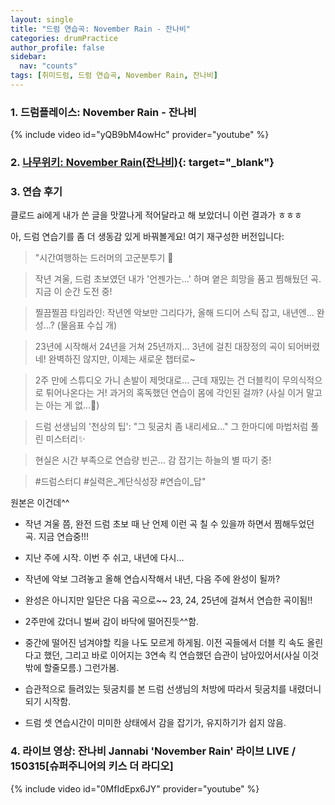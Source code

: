 ```yaml
---
layout: single
title: "드럼 연습곡: November Rain - 잔나비"
categories: drumPractice
author_profile: false
sidebar:
  nav: "counts"
tags: [취미드럼, 드럼 연습곡, November Rain, 잔나비]
---
```


### 1. 드럼플레이스: November Rain - 잔나비

{% include video id="yQB9bM4owHc" provider="youtube" %}


### 2. [나무위키: November Rain(잔나비)](https://namu.wiki/w/November%20Rain(%EC%9E%94%EB%82%98%EB%B9%84)){: target="_blank"}

### 3. 연습 후기

클로드 ai에게 내가 쓴 글을 맛깔나게 적어달라고 해 보았더니 이런 결과가 ㅎㅎㅎ


아, 드럼 연습기를 좀 더 생동감 있게 바꿔볼게요! 여기 재구성한 버전입니다:

>"시간여행하는 드러머의 고군분투기 🥁

>작년 겨울, 드럼 초보였던 내가 '언젠가는...' 하며 옅은 희망을 품고 찜해뒀던 곡. 지금 이 순간 도전 중! 

>찔끔찔끔 타임라인: 작년엔 악보만 그리다가, 올해 드디어 스틱 잡고, 내년엔... 완성...? (물음표 수십 개)

>23년에 시작해서 24년을 거쳐 25년까지... 3년에 걸친 대장정의 곡이 되어버렸네! 완벽하진 않지만, 이제는 새로운 챕터로~

>2주 만에 스튜디오 가니 손발이 제멋대로... 근데 재밌는 건 더블킥이 무의식적으로 튀어나온다는 거! 과거의 혹독했던 연습이 몸에 각인된 걸까? (사실 이거 말고는 아는 게 없...🤫)

>드럼 선생님의 '천상의 팁': "그 뒷굼치 좀 내리세요..." 
>그 한마디에 마법처럼 풀린 미스터리✨

>현실은 시간 부족으로 연습량 빈곤... 감 잡기는 하늘의 별 따기 중! 

>#드럼스터디 #실력은_계단식성장 #연습이_답"


원본은 이건데^^
- 작년 겨울 쯤, 완전 드럼 초보 때 난 언제 이런 곡 칠 수 있을까 하면서 찜해두었던 곡. 지금 연습중!!!
- 지난 주에 시작. 이번 주 쉬고, 내년에 다시...
- 작년에 악보 그려놓고 올해 연습시작해서 내년, 다음 주에 완성이 될까?

- 완성은 아니지만 일단은 다음 곡으로~~ 23, 24, 25년에 걸쳐서 연습한 곡이됨!!
- 2주만에 갔더니 벌써 감이 바닥에 떨어진듯^^함.
- 중간에 떨어진 넘겨야할 킥을 나도 모르게 하게됨. 이전 곡들에서 더블 킥 속도 올린다고 했던, 그리고 바로 이어지는 3연속 킥 연습했던 습관이 남아있어서(사실 이것 밖에 할줄모름.) 그런가봄.

- 습관적으로 들려있는 뒷굼치를 본 드럼 선생님의 처방에 따라서 뒷굼치를 내렸더니 되기 시작함.
- 드럼 셋 연습시간이 미미한 상태에서 감을 잡기가, 유지하기가 쉽지 않음.

### 4. 라이브 영상: 잔나비 Jannabi 'November Rain' 라이브 LIVE / 150315[슈퍼주니어의 키스 더 라디오]

{% include video id="0MfIdEpx6JY" provider="youtube" %}
